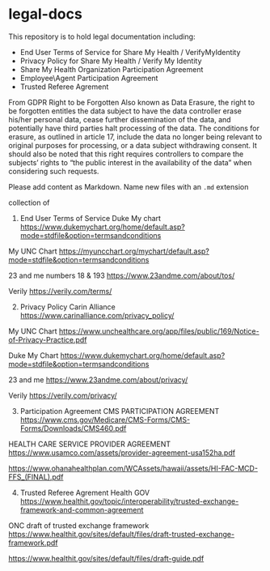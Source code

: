 # legal-docs

This repository is to hold legal documentation including:

* End User Terms of Service for Share My Health / VerifyMyIdentity
* Privacy Policy for Share My Health / Verify My Identity
* Share My Health Organization Participation Agreement
* Employee\Agent Participation Agreement
* Trusted Referee Agrement

From GDPR 
Right to be Forgotten
Also known as Data Erasure, the right to be forgotten entitles the data subject to have the data controller erase his/her personal data, cease further dissemination of the data, and potentially have third parties halt processing of the data. The conditions for erasure, as outlined in article 17, include the data no longer being relevant to original purposes for processing, or a data subject withdrawing consent. It should also be noted that this right requires controllers to compare the subjects’ rights to “the public interest in the availability of the data” when considering such requests.

Please add content as Markdown.  Name new files with an `.md` extension


collection of

1. End User Terms of Service
Duke My chart
https://www.dukemychart.org/home/default.asp?mode=stdfile&option=termsandconditions

My UNC Chart
https://myuncchart.org/mychart/default.asp?mode=stdfile&option=termsandconditions

23 and me numbers 18 & 193
https://www.23andme.com/about/tos/

Verily 
https://verily.com/terms/

2. Privacy Policy
Carin Alliance 
https://www.carinalliance.com/privacy_policy/

My UNC Chart
https://www.unchealthcare.org/app/files/public/169/Notice-of-Privacy-Practice.pdf

Duke My Chart
https://www.dukemychart.org/home/default.asp?mode=stdfile&option=termsandconditions

23 and me 
https://www.23andme.com/about/privacy/

Verily
https://verily.com/privacy/

3. Participation Agreement
CMS PARTICIPATION AGREEMENT
https://www.cms.gov/Medicare/CMS-Forms/CMS-Forms/Downloads/CMS460.pdf

HEALTH CARE SERVICE PROVIDER AGREEMENT
https://www.usamco.com/assets/provider-agreement-usa152ha.pdf

https://www.ohanahealthplan.com/WCAssets/hawaii/assets/HI-FAC-MCD-FFS_(FINAL).pdf 

4. Trusted Referee Agrement
 Health GOV 
 https://www.healthit.gov/topic/interoperability/trusted-exchange-framework-and-common-agreement
 
 ONC draft of trusted exchange framework 
 https://www.healthit.gov/sites/default/files/draft-trusted-exchange-framework.pdf
 
 https://www.healthit.gov/sites/default/files/draft-guide.pdf
 
 




